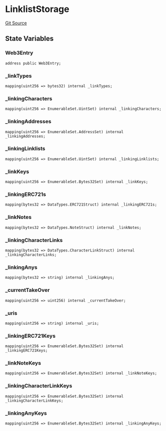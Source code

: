 # LinklistStorage
[Git Source](https://github.com/Crossbell-Box/Crossbell-Contracts/blob/3060ff9b47459c3bc54ac39115cb04b01451f340/contracts/storage/LinklistStorage.sol)


## State Variables
### Web3Entry

```solidity
address public Web3Entry;
```


### _linkTypes

```solidity
mapping(uint256 => bytes32) internal _linkTypes;
```


### _linkingCharacters

```solidity
mapping(uint256 => EnumerableSet.UintSet) internal _linkingCharacters;
```


### _linkingAddresses

```solidity
mapping(uint256 => EnumerableSet.AddressSet) internal _linkingAddresses;
```


### _linkingLinklists

```solidity
mapping(uint256 => EnumerableSet.UintSet) internal _linkingLinklists;
```


### _linkKeys

```solidity
mapping(uint256 => EnumerableSet.Bytes32Set) internal _linkKeys;
```


### _linkingERC721s

```solidity
mapping(bytes32 => DataTypes.ERC721Struct) internal _linkingERC721s;
```


### _linkNotes

```solidity
mapping(bytes32 => DataTypes.NoteStruct) internal _linkNotes;
```


### _linkingCharacterLinks

```solidity
mapping(bytes32 => DataTypes.CharacterLinkStruct) internal _linkingCharacterLinks;
```


### _linkingAnys

```solidity
mapping(bytes32 => string) internal _linkingAnys;
```


### _currentTakeOver

```solidity
mapping(uint256 => uint256) internal _currentTakeOver;
```


### _uris

```solidity
mapping(uint256 => string) internal _uris;
```


### _linkingERC721Keys

```solidity
mapping(uint256 => EnumerableSet.Bytes32Set) internal _linkingERC721Keys;
```


### _linkNoteKeys

```solidity
mapping(uint256 => EnumerableSet.Bytes32Set) internal _linkNoteKeys;
```


### _linkingCharacterLinkKeys

```solidity
mapping(uint256 => EnumerableSet.Bytes32Set) internal _linkingCharacterLinkKeys;
```


### _linkingAnyKeys

```solidity
mapping(uint256 => EnumerableSet.Bytes32Set) internal _linkingAnyKeys;
```


